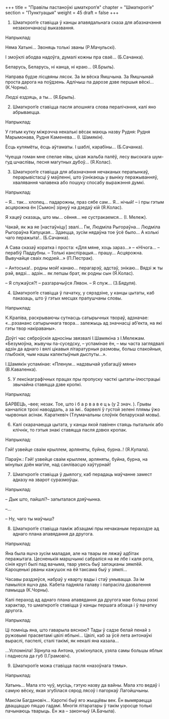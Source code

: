 +++
title = "Правілы пастаноўкі шматкроп’я"
chapter = "Шматкроп’е"
section = "Пунктуацыя"
weight = 45
draft = false
+++

1. Шматкроп’е ставіцца ў канцы апавядальнага сказа для абазначэння незакончанасці выказвання.

 

Напрыклад:

Няма Хатыні... Звоняць толькі званы (Р.Мачульскі).

І змоўклі абодва надоўга, думалі кожны пра сваё... (Б.Сачанка).

Беларусь, Беларусь, ні канца, ні краю... (Я.Брыль).

Направа будзе лісцвяны лясок. За ім вёска Ямшчына. За Ямшчынай проста дарога на поўдзень. Адлічыш па дарозе дзве першыя вёскі... (К.Чорны).

Людзі ездзяць, а ты... (Я.Брыль).

 

2. Шматкроп’е ставіцца пасля апошняга слова пералічэння, калі яно абрываецца.

 

Напрыклад:

У гэтым кутку міжрэчча некалькі вёсак маюць назву Рудня: Рудня Марымонава, Рудня Каменева... (І. Шамякін).

Ёсць кулямёты, ёсць аўтаматы. І шаблі, карабіны... (Б.Сачанка).

Чуецца гоман мне спелае нівы, ціхая жальба палёў, лесу высокага шум-гуд шчаслівы, песня магутных дубоў... (Я.Колас).

 

3. Шматкроп’е ставіцца для абазначэння нечаканых перапынкаў, перарывістасці ў маўленні, што ўзнікаюць у выніку перажыванняў, хвалявання чалавека або пошуку спосабу выражэння думкі.

 

Напрыклад:

– Я... так... хлопец... падарожны, праз сябе сам... Я... нічый! – і пры гэтым асцярожна ён [Сымон] зірнуў на дзедаў кій (Я.Колас).

Я хацеў сказаць, што мы... сёння... не сустракаемся... (І. Мележ).

Чакай, як жа яе [настаўніцу] звалі... Гм, Людміла Рыгораўна... Людміла Рыгораўна Капуцкая... Здаецца, зусім нядаўна тое ўсё было... А колькі чаго перажыта!.. (Б.Сачанка).

А Сава сказаў коратка і проста: «Для мяне, хоць зараз...» – «Нічога... – перабіў Паддубны. – Толькі канспірацыя... прашу... Асцярожна. Вывучайце сваіх людзей...» (П.Пестрак).

– Антоська!.. родны мой! канаю... перагарэў, адстаў, знікаю... Вядзі ж ты рэй, вядзі... адзін... як лепшы брат, як родны сын (Я.Колас).

– Я спужаўся?! – разгарачыўся Лявон. – Я спуж… (З.Бядуля).

 

4. Шматкроп’е ставіцца ў пачатку, у сярэдзіне, у канцы цытаты, каб паказаць, што ў гэтых месцах прапушчаны словы.

 

Напрыклад:

К.Крапіва, раскрываючы сутнасць сатырычных твораў, адзначае: «...рэзананс сатырычнага твора... залежыць ад значнасці аб’екта, на які гэты твор накіраваны».

Доўгі час сяброўскія адносіны звязвалі І.Шамякіна з І.Мележам. «Безумоўна, жывучы па-суседску, – успамінае ён, – мы часта заглядвалі адзін да аднаго і вялі цікавыя літаратурныя размовы, больш спакойныя, глыбокія, чым нашы калектыўныя дыспуты...».

І.Шамякін успамінае: «Пленум... надзвычай узбагаціў мяне» (В.Каваленка).

 

5. У лексікаграфічных працах пры пропуску часткі цытаты-ілюстрацыі звычайна ставяцца дзве кропкі.

 

Напрыклад:

БАРВЕЦЬ, –вее; незак. Тое, што і б а р в а в е ц ь (у 2 знач. ). Грывы канчаліся трохі наводдаль, а за імі.. барвелі ў густой зелені плямы ўжо чырвоных асінак. Караткевіч (Тлумачальны слоўнік беларускай мовы).

 

6. Калі скарачаецца цытата, у канцы якой павінен стаяць пытальнік або клічнік, то гэтыя знакі ставяцца пасля дзвюх кропак.

 

Напрыклад:

Гэй! узвейце сваім крыллем, арляняты, буйна, бурна..! (Я.Купала).

Параўн.: Гэй! узвейце сваім крыллем, арляняты, буйна, бурна, на мінулых дзён магіле, над санлівасцю хаўтурнай!

 

7. Шматкроп’е ставіцца ў дыялогу, каб перадаць маўчанне замест адказу на зварот суразмоўцы.

 

Напрыклад:

– Дык што, пайшлі?– запыталася дзяўчынка.

–...

– Ну, чаго ты маўчыш?

 

8. Шматкроп’е ставіцца паміж абзацамі пры нечаканым пераходзе ад аднаго плана апавядання да другога.

 

Напрыклад:

Яна была яшчэ зусім маладая, але на твары яе ляжаў адбітак перажытага. Цесненькія маршчынкі сабраліся на яе лбе і каля рота, сінія кругі былі пад вачыма, твар увесь быў запэцканы зямлёй. Кароценькі рваны кажушок на ёй таксама быў у зямлі...

Часавы раздзеўся, набраў у кварту вады і стаў умывацца. За ім памыліся яшчэ два. Кабета падняла галаву і папрасіла дазвалення памыцца (К.Чорны).

 

Калі пераход ад аднаго плана апавядання да другога мае больш рэзкі характар, то шматкроп’е ставіцца ў канцы першага абзаца і ў пачатку другога.

 

Напрыклад:

Ці помніць яна, што гаварыла вясною? Тады ў садзе белай пенай з ружовымі прасветамі цвілі яблыні... Цвілі, каб за ўсё лета антонаўкі выраслі, паспелі, сталі такімі, як некалі яна казала...

...Успомніла! Зірнула на Антона, усміхнулася, узяла самы большы яблык і паднесла да губ (І.Грамовіч).

 

9. Шматкроп’е можа ставіцца пасля «назоўнага тэмы».

 

Напрыклад:

Хатынь... Мала хто чуў, мусіць, гэтую назву да вайны. Мала хто ведаў і самую вёску, якая згубілася сярод лясоў і пагоркаў Лагойшчыны.

Максім Багдановіч... Кароткі быў яго жыццёвы век. Ён вымяраецца дваццаццю пяццю гадамі. Многія літаратары ў такім узросце толькі пачынаюць тварыць. Ён жа – закончыў (А.Бачыла).